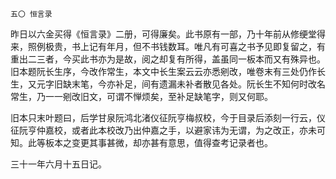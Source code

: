     五〇 恒言录 

   昨日以六金买得《恒言录》二册，可得廉矣。此书原有一部，乃十年前从修绠堂得来，照例极贵，书上记有年月，但不书钱数耳。唯凡有可喜之书予见即复留之，有重出二三者，今买此书亦为是故，阅之却复有所得，盖虽同一板本而又有殊异也。旧本题阮长生序，今改作常生，本文中长生案云云亦悉剜改，唯卷末有三处仍作长生，又元字旧缺末笔，今亦补足，间有遗漏未补者散见各处。阮长生不知何时改名常生，乃一一剜改旧文，可谓不惮烦矣，至补足缺笔字，则又何耶。

   旧本只末叶题曰，后学甘泉阮鸿北渚仪征阮亨梅叔校，今于目录后添刻一行云，仪征阮亨仲嘉校，或者此本校改乃出仲嘉之手，以避家讳为无谓，为之改正，亦未可知。此等板本之变更其事甚微，却亦甚有意思，值得查考记录者也。

   三十一年六月十五日记。

